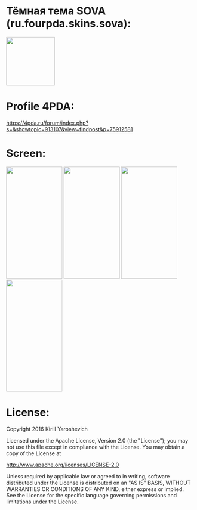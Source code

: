 # Тёмная тема SOVA (ru.fourpda.skins.sova):

<img src="https://github.com/kiruha21/ru.fourpda.skins.sova/blob/master/app/src/main/res/mipmap-xxxhdpi/ic_launcher_round.png" width="130" height="130" alt="">

# Profile 4PDA:
https://4pda.ru/forum/index.php?s=&showtopic=913107&view=findpost&p=75912581

# Screen:

<img src="https://github.com/kiruha21/ru.fourpda.skins.sova/blob/master/screens/Screenshot_2018-08-10-17-09-14-850_ru.fourpda.client.png?raw=true" width="150" height="300" alt=""> <img src="https://github.com/kiruha21/ru.fourpda.skins.sova/blob/master/screens/Screenshot_2018-08-10-17-09-19-589_ru.fourpda.client.png?raw=true" width="150" height="300" alt="">
<img src="https://github.com/kiruha21/ru.fourpda.skins.sova/blob/master/screens/Screenshot_2018-08-10-17-09-27-419_ru.fourpda.client.png?raw=true" width="150" height="300" alt="">
<img src="https://github.com/kiruha21/ru.fourpda.skins.sova/blob/master/screens/Screenshot_2018-08-10-17-09-35-936_ru.fourpda.client.png?raw=true" width="150" height="300" alt="">

# License:

Copyright 2016 Kirill Yaroshevich

Licensed under the Apache License, Version 2.0 (the "License");
you may not use this file except in compliance with the License.
You may obtain a copy of the License at

   http://www.apache.org/licenses/LICENSE-2.0

Unless required by applicable law or agreed to in writing, software
distributed under the License is distributed on an "AS IS" BASIS,
WITHOUT WARRANTIES OR CONDITIONS OF ANY KIND, either express or implied.
See the License for the specific language governing permissions and
limitations under the License.
